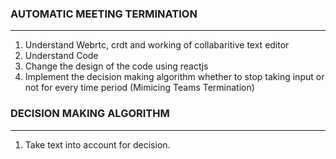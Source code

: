 ### AUTOMATIC MEETING TERMINATION
-------------------------------------------

1. Understand Webrtc, crdt and working of collabaritive text editor
2. Understand Code
3. Change the design of the code using reactjs
4. Implement the decision making algorithm whether to stop taking input or not for every time period (Mimicing Teams Termination)


### DECISION MAKING ALGORITHM
------------------------------------------

1. Take text into account for decision.